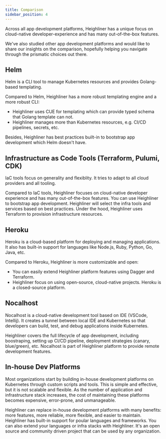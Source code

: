 ```yaml
---
title: Comparison
sidebar_position: 4
---
```


Across all app development platforms, Heighliner has a unique focus on cloud-native developer-experience and has many out-of-the-box features.

We've also studied other app development platforms and would like to share our insights on the comparison, hopefully helping you navigate through the prismatic choices out there.

## Helm

Helm is a CLI tool to manage Kubernetes resources and provides Golang-based templating.

Compared to Helm, Heighliner has a more robust templating engine and a more robust CLI:

- Heighliner uses CUE for templating which can provide typed schema that Golang template can not.
- Heighliner manages more than Kubernetes resources, e.g. CI/CD pipelines, secrets, etc.

Besides, Heighliner has best practices built-in to bootstrap app development which Helm doesn't have.

## Infrastructure as Code Tools (Terraform, Pulumi, CDK)

IaC tools focus on generality and flexiblity. It tries to adapt to all cloud providers and all tooling.

Compared to IaC tools, Heighliner focuses on cloud-native developer experience and has many out-of-the-box features.
You can use Heighliner to bootstrap app development. Heighliner will select the infra tools and services based on best practices.
Under the hood, Heighliner uses Terraform to provision infrastructure resources.

## Heroku

Heroku is a cloud-based platform for deploying and managing applications.
It also has built-in support for languages like Node.js, Ruby, Python, Go, Java, etc.

Compared to Heroku, Heighliner is more customizable and open:

- You can easily extend Heighliner platform features using Dagger and Terraform.
- Heighliner focus on using open-source, cloud-native projects. Heroku is a closed-source platform.

## Nocalhost

Nocalhost is a cloud-native development tool based on IDE (VSCode, Intellij).
It creates a tunnel between local IDE and Kubernetes so that developers can build, test, and debug applications inside Kubernetes.

Heighliner covers the full lifecycle of app development, including boostraping, setting up CI/CD pipeline, deployment strategies (canary, blue/green), etc.
Nocalhost is part of Heighliner platform to provide remote development features.

## In-house Dev Platforms

Most organizations start by building in-house development platforms on Kubernetes through custom scripts and tools.
This is simple and effective, but it is not scalable and flexible.
As the number of application and infrastructure stack increases, the cost of maintaining these platforms becomes expensive, error-prone, and unmanageable.

Heighliner can replace in-house development platforms with many benefits: more features, more reliable, more flexible, and easier to maintain.
Heighliner has built-in support for poular languages and frameworks.
You can also extend your languages or infra stacks with Heighliner.
It's an open source and community driven project that can be used by any organization.
